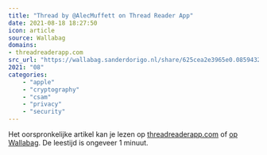 ```yaml
---
title: "Thread by @AlecMuffett on Thread Reader App"
date: 2021-08-18 18:27:50
icon: article
source: Wallabag
domains:
- threadreaderapp.com
src_url: "https://wallabag.sanderdorigo.nl/share/625cea2e3965e0.08594324"
2021: "08"
categories:
    - "apple"
    - "cryptography"
    - "csam"
    - "privacy"
    - "security"
---
```

Het oorspronkelijke artikel kan je lezen op [threadreaderapp.com](https://threadreaderapp.com/thread/1426275395461124108.html) of [op Wallabag](https://wallabag.sanderdorigo.nl/share/625cea2e3965e0.08594324). De leestijd is ongeveer 1 minuut.